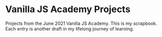 # Vanilla JS Academy Projects
Projects from the June 2021 Vanilla JS Academy. This is my scrapbook. Each entry is another draft in my lifelong journey of learning. 
